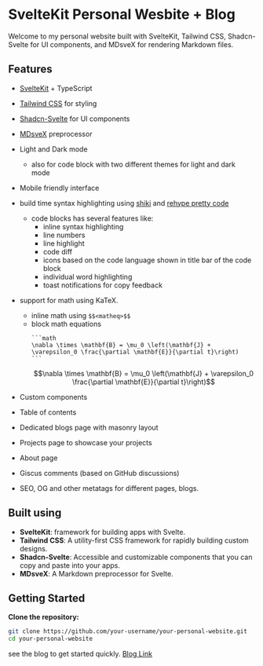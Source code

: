 # SvelteKit Personal Wesbite + Blog

Welcome to my personal website built with SvelteKit, Tailwind CSS, Shadcn-Svelte for UI components, and MDsveX for rendering Markdown files.

## Features

- [SvelteKit](https://kit.svelte.dev/) + TypeScript
- [Tailwind CSS](https://tailwindcss.com/) for styling
- [Shadcn-Svelte](https://www.shadcn-svelte.com/) for UI components
- [MDsveX](https://mdsvex.pngwn.io) preprocessor
- Light and Dark mode
  - also for code block with two different themes for light and dark mode
- Mobile friendly interface
- build time syntax highlighting using [shiki](https://shiki.matsu.io/) and [rehype pretty code](https://rehype-pretty-code.netlify.app/)
  - code blocks has several features like:
    - inline syntax highlighting
    - line numbers
    - line highlight
    - code diff
    - icons based on the code language shown in title bar of the code block
    - individual word highlighting
    - toast notifications for copy feedback
- support for math using KaTeX.

  - inline math using `$$<matheq>$$`
  - block math equations
    ````
    ```math
    \nabla \times \mathbf{B} = \mu_0 \left(\mathbf{J} + \varepsilon_0 \frac{\partial \mathbf{E}}{\partial t}\right)
    ```
    ````
    $$\nabla \times \mathbf{B} = \mu_0 \left(\mathbf{J} + \varepsilon_0 \frac{\partial \mathbf{E}}{\partial t}\right)$$

- Custom components
- Table of contents
- Dedicated blogs page with masonry layout
- Projects page to showcase your projects
- About page
- Giscus comments (based on GitHub discussions)
- SEO, OG and other metatags for different pages, blogs.

## Built using

- **SvelteKit**: framework for building apps with Svelte.
- **Tailwind CSS**: A utility-first CSS framework for rapidly building custom designs.
- **Shadcn-Svelte**: Accessible and customizable components that you can copy and paste into your apps.
- **MDsveX**: A Markdown preprocessor for Svelte.

## Getting Started

**Clone the repository:**

```bash
git clone https://github.com/your-username/your-personal-website.git
cd your-personal-website
```

see the blog to get started quickly. [Blog Link](https://prabhukirankonda.vercel.app/blog/getting-started)
